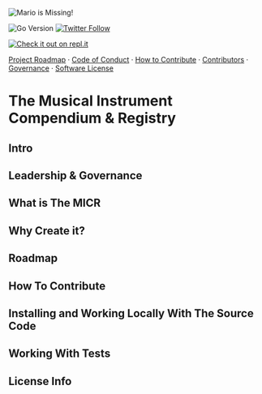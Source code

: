 
![Mario is Missing!](https://github.com/Unearthlyglow/sveltego/blob/main/images/mario.jpg?raw=true)

![Go Version](https://img.shields.io/badge/go%20version-%3E=1.20-61CFDD.svg?style=flat-square)
[![Twitter Follow](https://img.shields.io/twitter/follow/CCMAnd2Cents)](https://twitter.com/CCMAnd2Cents)

[![Check it out on repl.it](https://repl.it/badge/github/Unearthlyglow/sveltego)](https://replit.com/@AwardMalisi/sveltego#cmd/main.go) 

[Project Roadmap](./PROJECT_ROADMAP.md) · [Code of Conduct](./CODE_OF_CONDUCT.md) · [How to Contribute](./HOW_TO_CONTRIBUTE.md) · [Contributors](./CONTRIBUTORS.md) · [Governance](./GOVERNANCE.md) · [Software License](./LICENSE)

# The Musical Instrument Compendium & Registry 

## Intro

## Leadership & Governance

## What is The MICR

## Why Create it?

## Roadmap

## How To Contribute 

## Installing and Working Locally With The Source Code

## Working With Tests

## License Info 



